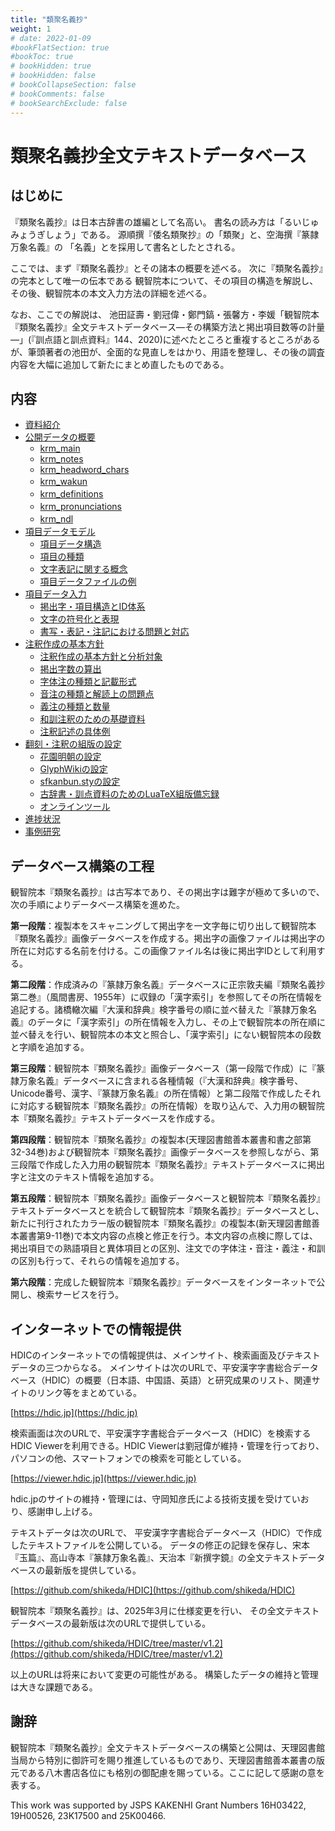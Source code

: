 ```yaml
---
title: "類聚名義抄"
weight: 1
# date: 2022-01-09
#bookFlatSection: true
#bookToc: true
# bookHidden: true
# bookHidden: false
# bookCollapseSection: false
# bookComments: false
# bookSearchExclude: false
---
```


# 類聚名義抄全文テキストデータベース

## はじめに

『類聚名義抄』は日本古辞書の雄編として名高い。 
書名の読み方は「るいじゅみょうぎしょう」である。
源順撰『倭名類聚抄』の「類聚」と、空海撰『篆隷万象名義』の
「名義」とを採用して書名としたとされる。


ここでは、まず『類聚名義抄』とその諸本の概要を述べる。
次に『類聚名義抄』の完本として唯一の伝本である
観智院本について、その項目の構造を解説し、
その後、観智院本の本文入力方法の詳細を述べる。


なお、ここでの解説は、 池田証壽・劉冠偉・鄭門鎬・張馨方・李媛「観智院本『類聚名義抄』全文テキストデータベース―その構築方法と掲出項目数等の計量―」(『訓点語と訓点資料』144、2020)に述べたところと重複するところがあるが、筆頭著者の池田が、全面的な見直しをはかり、用語を整理し、その後の調査内容を大幅に追加して新たにまとめ直したものである。

## 内容

- [資料紹介](/docs/krm/01-introduction/)
- [公開データの概要](/docs/krm/02-data-overview/)
    - [krm_main](/docs/krm/02-data-overview/02-01-main/)
    - [krm_notes](/docs/krm/02-data-overview/02-02-notes/)
    - [krm_headword_chars](/docs/krm/02-data-overview/02-03-headword-chars/)
    - [krm_wakun](/docs/krm/02-data-overview/02-04-wakun/)　
    - [krm_definitions](/docs/krm/02-data-overview/02-05-definitions/)　
    - [krm_pronunciations](/docs/krm/02-data-overview/02-06-pronunciations/)　
    - [krm_ndl](/docs/krm/02-data-overview/02-07-ndl/)　
- [項目データモデル](/docs/krm/03-entry-data-model/)
    - [項目データ構造](/docs/krm/03-entry-data-model/03-01-data-structure/)
    - [項目の種類](/docs/krm/03-entry-data-model/03-02-types-of-entries/)
    - [文字表記に関する概念](/docs/krm/03-entry-data-model/03-03-concepts-char/)
    - [項目データファイルの例](/docs/krm/03-entry-data-model/03-04-data-example/)
- [項目データ入力](/docs/krm/04-entry-input/)
    - [掲出字・項目構造とID体系](/docs/krm/04-entry-input/04-01-id/)
    - [文字の符号化と表現](/docs/krm/04-entry-input/04-02-char/)
    - [書写・表記・注記における問題と対応](/docs/krm/04-entry-input/04-03-handling/)
- [注釈作成の基本方針](/docs/krm/05-annotation-policy/)
    - [注釈作成の基本方針と分析対象](/docs/krm/05-annotation-policy/05-01-basic-policy/)
    - [掲出字数の算出](/docs/krm/05-annotation-policy/05-02-headword-count/)
    - [字体注の種類と記載形式](/docs/krm/05-annotation-policy/05-03-jitaichu-formats/)
    - [音注の種類と解読上の問題点 ](/docs/krm/05-annotation-policy/05-04-onchu-problems/)
    - [義注の種類と数量](/docs/krm/05-annotation-policy/05-05-gichu-quantity/)
    - [和訓注釈のための基礎資料](/docs/krm/05-annotation-policy/05-06-wakun-materials/)
    - [注釈記述の具体例](/docs/krm/05-annotation-policy/05-07-annotation-examples/)
- [翻刻・注釈の組版の設定](/docs/krm/06-typesetting/)
    - [花園明朝の設定](/docs/krm/06-typesetting/06-01-hanazono-mincho/)
    - [GlyphWikiの設定](/docs/krm/06-typesetting/06-02-glyphwiki/)
    - [sfkanbun.styの設定](/docs/krm/06-typesetting/06-03-sfkanbun-sty/)
    - [古辞書・訓点資料のためのLuaTeX組版備忘録](/docs/krm/06-typesetting/06-04-vscode-texlive/)
    - [オンラインツール](/docs/krm/06-typesetting/06-05-online-tools/)
- [進捗状況](/docs/krm/06-progress/)
- [事例研究](/docs/krm/07-case-studies/)



## データベース構築の工程

観智院本『類聚名義抄』は古写本であり、その掲出字は難字が極めて多いので、次の手順によりデータベース構築を進めた。

**第一段階**：複製本をスキャニングして掲出字を一文字毎に切り出して観智院本『類聚名義抄』画像データベースを作成する。掲出字の画像ファイルは掲出字の所在に対応する名前を付ける。この画像ファイル名は後に掲出字IDとして利用する。

**第二段階**：作成済みの『篆隷万象名義』データベースに正宗敦夫編『類聚名義抄 第二巻』（風間書房、1955年）に収録の「漢字索引」を参照してその所在情報を追記する。諸橋轍次編『大漢和辞典』検字番号の順に並べ替えた『篆隷万象名義』のデータに「漢字索引」の所在情報を入力し、その上で観智院本の所在順に並べ替えを行い、観智院本の本文と照合し、「漢字索引」にない観智院本の段数と字順を追加する。

**第三段階**：観智院本『類聚名義抄』画像データベース（第一段階で作成）に『篆隷万象名義』データベースに含まれる各種情報（『大漢和辞典』検字番号、Unicode番号、漢字、『篆隷万象名義』の所在情報）と第二段階で作成したそれに対応する観智院本『類聚名義抄』の所在情報）を取り込んで、入力用の観智院本『類聚名義抄』テキストデータベースを作成する。

**第四段階**：観智院本『類聚名義抄』の複製本(天理図書館善本叢書和書之部第32-34巻)および観智院本『類聚名義抄』画像データベースを参照しながら、第三段階で作成した入力用の観智院本『類聚名義抄』テキストデータベースに掲出字と注文のテキスト情報を追加する。

**第五段階**：観智院本『類聚名義抄』画像データベースと観智院本『類聚名義抄』テキストデータベースとを統合して観智院本『類聚名義抄』データベースとし、新たに刊行されたカラー版の観智院本『類聚名義抄』の複製本(新天理図書館善本叢書第9-11巻)で本文内容の点検と修正を行う。本文内容の点検に際しては、掲出項目での熟語項目と異体項目との区別、注文での字体注・音注・義注・和訓の区別も行って、それらの情報を追加する。


**第六段階**：完成した観智院本『類聚名義抄』データベースをインターネットで公開し、検索サービスを行う。

## インターネットでの情報提供

HDICのインターネットでの情報提供は、メインサイト、検索画面及びテキストデータの三つからなる。
メインサイトは次のURLで、平安漢字字書総合データベース（HDIC）の概要（日本語、中国語、英語）と研究成果のリスト、関連サイトのリンク等をまとめている。

[https://hdic.jp](https://hdic.jp)

検索画面は次のURLで、平安漢字字書総合データベース（HDIC）を検索するHDIC Viewerを利用できる。HDIC Viewerは劉冠偉が維持・管理を行っており、パソコンの他、スマートフォンでの検索を可能としている。


[https://viewer.hdic.jp](https://viewer.hdic.jp)

hdic.jpのサイトの維持・管理には、守岡知彦氏による技術支援を受けていおり、感謝申し上げる。

テキストデータは次のURLで、
平安漢字字書総合データベース（HDIC）で作成したテキストファイルを公開している。
データの修正の記録を保存し、宋本『玉篇』、高山寺本『篆隷万象名義』、天治本『新撰字鏡』の全文テキストデータベースの最新版を提供している。

[https://github.com/shikeda/HDIC](https://github.com/shikeda/HDIC)

観智院本『類聚名義抄』は、2025年3月に仕様変更を行い、
その全文テキストデータベースの最新版は次のURLで提供している。

[https://github.com/shikeda/HDIC/tree/master/v1.2](https://github.com/shikeda/HDIC/tree/master/v1.2)

以上のURLは将来において変更の可能性がある。
構築したデータの維持と管理は大きな課題である。


## 謝辞

観智院本『類聚名義抄』全文テキストデータベースの構築と公開は、天理図書館当局から特別に御許可を賜り推進しているものであり、天理図書館善本叢書の版元である八木書店各位にも格別の御配慮を賜っている。ここに記して感謝の意を表する。


This work was supported by JSPS KAKENHI Grant Numbers 16H03422, 19H00526, 23K17500 and 25K00466.
